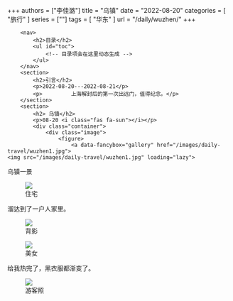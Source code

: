 +++
authors = ["李佳潞"]
title = "乌镇"
date = "2022-08-20"
categories = [
    "旅行"
]
series = [""]
tags = [
    "华东"
]
url = "/daily/wuzhen/"
+++
<!DOCTYPE html>
<html lang="zh-CN">
<head>
    <meta charset="UTF-8">
    <meta name="viewport" content="width=device-width, initial-scale=1.0">
    <link rel="stylesheet" href="/assets/css/styles.css">
    <script src="/assets/js/toc.js"></script>    
</head>
<body>
    <article>
        
        <nav>
            <h2>目录</h2>
            <ul id="toc">
                <!-- 目录项会在这里动态生成 -->
            </ul>
        </nav>
        <section>
            <h2>引言</h2>
            <p>2022-08-20---2022-08-21</p>
            <p>         上海解封后的第一次出远门，值得纪念。</p>
        </section>
        <section>
            <h2> 乌镇</h2>
            <p>08-20 <i class="fas fa-sun"></i></p>
            <div class="container">
                <div class="image">
                    <figure>
                        <a data-fancybox="gallery" href="/images/daily-travel/wuzhen1.jpg">
    <img src="/images/daily-travel/wuzhen1.jpg" loading="lazy">
</a>
                        <figcaption>乌镇一景</figcaption>
                    </figure>
                </div>
            </div>
        </section>
        <section>
            <div class="container">
                <div class="image">
                    <figure>
                        <a data-fancybox="gallery" href="/images/daily-travel/wuzhen2.jpg">
    <img src="/images/daily-travel/wuzhen2.jpg" loading="lazy">
</a>
                        <figcaption>住宅</figcaption>
                    </figure>
                </div>
                <div class="text">
                    <p>         溜达到了一户人家里。</p>
                </div>
            </div>
        </section>
        <section>
            <div class="container">
                <div class="image">
                    <figure>
                        <a data-fancybox="gallery" href="/images/daily-travel/wuzhen3.jpg">
    <img src="/images/daily-travel/wuzhen3.jpg" loading="lazy">
</a>
                        <figcaption>背影</figcaption>
                    </figure>
                </div>
            </div>
            <div class="container">
                <div class="image">
                    <figure>
                        <a data-fancybox="gallery" href="/images/daily-travel/wuzhen4.jpg">
    <img src="/images/daily-travel/wuzhen4.jpg" loading="lazy">
</a>
                        <figcaption>美女</figcaption>
                    </figure>
                </div>
            </div>
        </section>
        <section>
            <p>         给我热完了，黑衣服都渐变了。</p>
            <div class="container">
                <div class="image">
                    <figure>
                        <a data-fancybox="gallery" href="/images/daily-travel/wuzhen5.jpg">
    <img src="/images/daily-travel/wuzhen5.jpg" loading="lazy">
</a>
                        <figcaption>游客照</figcaption>
                    </figure>
                </div>
            </div>
        </section>
    </article>
</body>
</html>